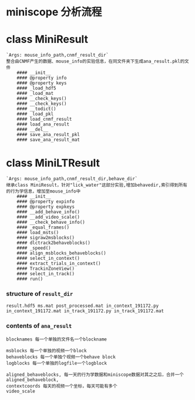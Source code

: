 # miniscope 分析流程
# class MiniResult
	`Args: mouse_info_path,cnmf_result_dir`
	整合由CNMF产生的数据、mouse_info的实验信息，在同文件夹下生成ana_result.pkl的文件
		#### __init__
		#### @property info
		#### @property keys
		#### _load_hdf5
		#### _load_mat
		#### __check_keys()
		#### __check_keys()
		#### __todict()
		#### _load_pkl
		#### load_cnmf_result
		#### load_ana_result
		#### __del__
		#### save_ana_result_pkl
		#### save_ana_result_mat



# class MiniLTResult
	`Args: mouse_info_path,cnmf_result_dir,behave_dir`
	继承class MiniResult，针对"lick_water"这部分实验,增加behavedir,索引得到所有的行为学信息，增加至mouse_info中
		#### __init__
		#### @property expinfo
		#### @property expkeys
		#### __add_behave_info()
		#### __add_video_scale()
		#### __check_behave_info()
		#### _equal_frames()
		#### load_msts()
		#### sigraw2msblocks()
		#### dlctrack2behaveblocks()
		#### _speed()
		#### align_msblocks_behaveblocks()
		#### select_in_context()
		#### extract_trials_in_context()
		#### TrackinZoneView()
		#### select_in_track()
		#### run()


### structure of `result_dir`
`
	result.hdf5
	ms.mat
		post_processed.mat
			in_context_191172.py
			in_context_191172.mat
			in_track_191172.py
			in_track_191172.mat
`

### contents of `ana_result`
	blocknames 每一个单独的文件名一个blockname

	msblocks 每一个单独的视频一个block
	behaveblocks 每一个单独个视频一个behave block
	logblocks 每一个单独的logfile一个logblock

	aligned_behaveblocks, 每一天的行为学数据和miniscope数据对其之之后，合并一个aligned_behaveblock,
	contextcoords 每天的视频一个坐标，每天可能有多个
	video_scale

